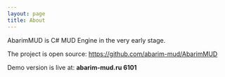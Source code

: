 ```yaml
---
layout: page
title: About
---
```


AbarimMUD is C# MUD Engine in the very early stage.

The project is open source: <https://github.com/abarim-mud/AbarimMUD>

Demo version is live at: **abarim-mud.ru 6101**